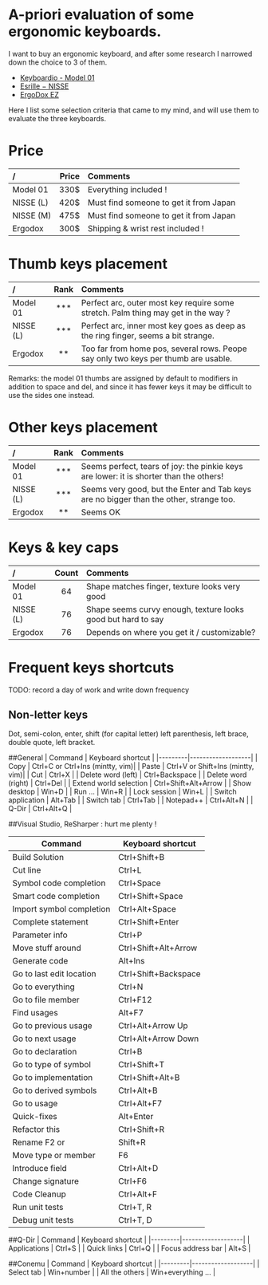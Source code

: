 # A-priori evaluation of some ergonomic keyboards.

I want to buy an ergonomic keyboard, and after some research I narrowed down the choice to 3 of them.
- [Keyboardio - Model 01](http://shop.keyboard.io/)
- [Esrille − NISSE](http://www.esrille.com/keyboard/)
- [ErgoDox EZ](https://www.indiegogo.com/projects/ergodox-ez-an-incredible-mechanical-keyboard#/)

Here I list some selection criteria that came to my mind, and will use them to evaluate the three keyboards.

# Price
|      /      | Price | Comments                               |
|:------------|------:|:---------------------------------------|
| Model 01    | 330$  | Everything included !                  |
| NISSE (L)   | 420$  | Must find someone to get it from Japan |
| NISSE (M)   | 475$  | Must find someone to get it from Japan |
| Ergodox     | 300$  | Shipping & wrist rest included !       |

# Thumb keys placement
|      /      | Rank | Comments                               |
|:------------|:----:|:---------------------------------------|
| Model 01    | ***  | Perfect arc, outer most key require some stretch. Palm thing may get in the way ?  |
| NISSE (L)   | ***  | Perfect arc, inner most key goes as deep as the ring finger, seems a bit strange.  |
| Ergodox     |  **  | Too far from home pos, several rows. Peope say only two keys per thumb are usable. |

Remarks: the model 01 thumbs are assigned by default to modifiers in addition to space and del, and since it has fewer keys it may be difficult to use the sides one instead.

# Other keys placement
|      /      | Rank | Comments                               |
|:------------|:----:|:---------------------------------------|
| Model 01    | ***  | Seems perfect, tears of joy: the pinkie keys are lower: it is shorter than the others!  |
| NISSE (L)   | ***  | Seems very good, but the Enter and Tab keys are no bigger than the other, strange too.  |
| Ergodox     |  **  | Seems OK |

# Keys & key caps
|      /      | Count | Comments                               |
|:------------|:-----:|:---------------------------------------|
| Model 01    |  64   | Shape matches finger, texture looks very good                 |
| NISSE (L)   |  76   | Shape seems curvy enough, texture looks good but hard to say  |
| Ergodox     |  76   | Depends on where you get it / customizable?                   |

# Frequent keys shortcuts
TODO: record a day of work and write down frequency

## Non-letter keys
Dot, semi-colon, enter, shift (for capital letter) left parenthesis, left brace, double quote, left bracket.

##General
| Command | Keyboard shortcut |
|---------|-------------------|
| Copy                     | Ctrl+C or Ctrl+Ins (mintty, vim)|
| Paste                    | Ctrl+V or Shift+Ins (mintty, vim)|
| Cut                      | Ctrl+X |
| Delete word (left)       | Ctrl+Backspace |
| Delete word (right)      | Ctrl+Del |
| Extend world selection   | Ctrl+Shift+Alt+Arrow |
| Show desktop             | Win+D |
| Run ...                  | Win+R |
| Lock session             | Win+L |
| Switch application       | Alt+Tab |
| Switch tab               | Ctrl+Tab |
| Notepad++                | Ctrl+Alt+N |
| Q-Dir                    | Ctrl+Alt+Q |

##Visual Studio, ReSharper : hurt me plenty !

| Command | Keyboard shortcut |
|---------|-------------------|
| Build Solution           | Ctrl+Shift+B |
| Cut line                 | Ctrl+L |
| Symbol code completion   | Ctrl+Space |
| Smart code completion    | Ctrl+Shift+Space |
| Import symbol completion | Ctrl+Alt+Space |
| Complete statement       | Ctrl+Shift+Enter |
| Parameter info           | Ctrl+P |
| Move stuff around        | Ctrl+Shift+Alt+Arrow |
| Generate code            | Alt+Ins |
| Go to last edit location | Ctrl+Shift+Backspace |
| Go to everything         | Ctrl+N |
| Go to file member        | Ctrl+F12 | 
| Find usages              | Alt+F7 |
| Go to previous usage     | Ctrl+Alt+Arrow Up | 
| Go to next usage         | Ctrl+Alt+Arrow Down |
| Go to declaration        | Ctrl+B |
| Go to type of symbol     | Ctrl+Shift+T |
| Go to implementation     | Ctrl+Shift+Alt+B |
| Go to derived symbols    | Ctrl+Alt+B |
| Go to usage              | Ctrl+Alt+F7 |
| Quick-fixes              | Alt+Enter |
| Refactor this            | Ctrl+Shift+R |
| Rename F2 or             | Shift+R |
| Move type or member      | F6 |
| Introduce field          | Ctrl+Alt+D |
| Change signature         | Ctrl+F6 |
| Code Cleanup             | Ctrl+Alt+F |
| Run unit tests           | Ctrl+T, R |
| Debug unit tests         | Ctrl+T, D |

##Q-Dir
| Command | Keyboard shortcut |
|---------|-------------------|
| Applications             | Ctrl+S |
| Quick links              | Ctrl+Q |
| Focus address bar        | Alt+S |

##Conemu
| Command | Keyboard shortcut |
|---------|-------------------|
| Select tab               | Win+number |
| All the others           | Win+everything ... |
